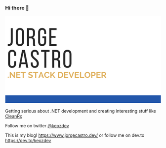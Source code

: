### Hi there 👋

![Alt text](images/titlebanner.png)

Getting serious about .NET development and creating interesting stuff like [CleanRx](https://github.com/keozx/CleanRx)

Follow me on twitter [@keozdev](https://twitter.com/keozdev)

This is my blog! https://www.jorgecastro.dev/ or follow me on dev.to https://dev.to/keozdev

<!--
**keozx/keozx** is a ✨ _special_ ✨ repository because its `README.md` (this file) appears on your GitHub profile.

Here are some ideas to get you started:

- 🔭 I’m currently working on ...
- 🌱 I’m currently learning ...
- 👯 I’m looking to collaborate on ...
- 🤔 I’m looking for help with ...
- 💬 Ask me about ...
- 📫 How to reach me: ...
- 😄 Pronouns: ...
- ⚡ Fun fact: ...
-->
